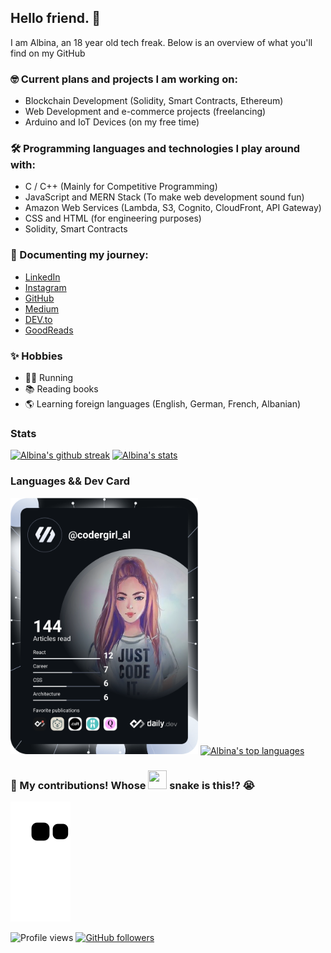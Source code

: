## Hello friend. 🚀

I am Albina, an 18 year old tech freak. Below is an overview of what you'll find on my GitHub

### 🤓 Current plans and projects I am working on:
- Blockchain Development (Solidity, Smart Contracts, Ethereum)
- Web Development and e-commerce projects (freelancing)
- Arduino and IoT Devices (on my free time)

### 🛠 Programming languages and technologies I play around with:
- C / C++ (Mainly for Competitive Programming)
- JavaScript and MERN Stack (To make web development sound fun)
- Amazon Web Services (Lambda, S3, Cognito, CloudFront, API Gateway)
- CSS and HTML (for engineering purposes)
- Solidity, Smart Contracts

### 🦾 Documenting my journey:
- <a href="https://www.linkedin.com/in/albina-peposhi-a458021a7/">LinkedIn</a>
- <a href="https://www.instagram.com/codergirl_al">Instagram</a>
- <a href="https://github.com/codergirl-al">GitHub</a>
- <a href="https://codergirl-al.medium.com/">Medium</a>
- <a href="https://dev.to/codergirl_al">DEV.to</a>
- <a href="https://www.goodreads.com/user/show/118655646-albina-peposhi">GoodReads</a>

### ✨ Hobbies
- 🏃‍♀️ Running
- 📚 Reading books
- 🌎 Learning foreign languages (English, German, French, Albanian)

### Stats
[![Albina's github streak](https://github-readme-streak-stats.herokuapp.com/?user=codergirl-al&theme=tokyonight)](https://github.com/codergirl-al/github-readme-streak-stats)
[![Albina's stats](https://github-readme-stats.vercel.app/api?username=codergirl-al&langs_count=3&layout=compact&show_icons=true&theme=tokyonight&count_private=true&include_all_commits=true)](https://github.com/codergirl-al/github-readme-stats)

### Languages && Dev Card
<a href="https://app.daily.dev/codergirl_al"><img src="https://github.com/codergirl-al/codergirl-al/blob/main/devcard.svg" width="300" alt="Albina Peposhi's Dev Card"/></a>
[![Albina's top languages](https://github-readme-stats.vercel.app/api/top-langs/?username=codergirl-al&theme=tokyonight)](https://github.com/codergirl-al/github-readme-stats)

### 🚀 My contributions! Whose <img src= "https://c.tenor.com/BczFoyx41WoAAAAj/swallowed-the-mighty-ones.gif" width= "30" height= "30"> snake is this!? 😭
![Contribution grid snake animation](https://raw.githubusercontent.com/codergirl-al/codergirl-al/output/github-contribution-grid-snake.svg)

![Profile views](https://gpvc.arturio.dev/codergirl-al)
[![GitHub followers](https://img.shields.io/github/followers/codergirl-al.svg?style=social&label=Follow&maxAge=2592000)](https://github.com/codergirl-al?tab=followers)
